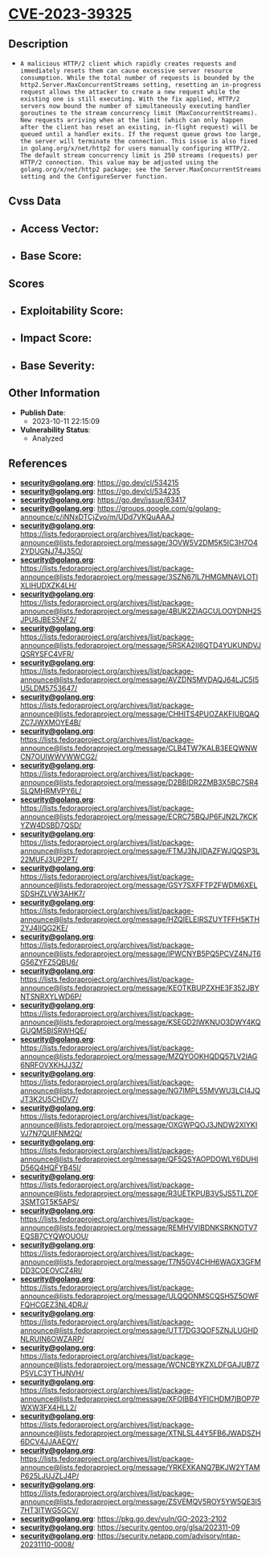 
# [CVE-2023-39325](https://cve.mitre.org/cgi-bin/cvename.cgi?name=CVE-2023-39325)

## Description

- `A malicious HTTP/2 client which rapidly creates requests and immediately resets them can cause excessive server resource consumption. While the total number of requests is bounded by the http2.Server.MaxConcurrentStreams setting, resetting an in-progress request allows the attacker to create a new request while the existing one is still executing. With the fix applied, HTTP/2 servers now bound the number of simultaneously executing handler goroutines to the stream concurrency limit (MaxConcurrentStreams). New requests arriving when at the limit (which can only happen after the client has reset an existing, in-flight request) will be queued until a handler exits. If the request queue grows too large, the server will terminate the connection. This issue is also fixed in golang.org/x/net/http2 for users manually configuring HTTP/2. The default stream concurrency limit is 250 streams (requests) per HTTP/2 connection. This value may be adjusted using the golang.org/x/net/http2 package; see the Server.MaxConcurrentStreams setting and the ConfigureServer function.`

## Cvss Data

- **Access Vector**:
  - 
- **Base Score**:
  - 

## Scores

- **Exploitability Score**:
  - 
- **Impact Score**:
  - 
- **Base Severity**:
  - 

## Other Information

- **Publish Date**:
  - 2023-10-11 22:15:09
- **Vulnerability Status**:
  - Analyzed

## References

- **security@golang.org**: https://go.dev/cl/534215
- **security@golang.org**: https://go.dev/cl/534235
- **security@golang.org**: https://go.dev/issue/63417
- **security@golang.org**: https://groups.google.com/g/golang-announce/c/iNNxDTCjZvo/m/UDd7VKQuAAAJ
- **security@golang.org**: https://lists.fedoraproject.org/archives/list/package-announce@lists.fedoraproject.org/message/3OVW5V2DM5K5IC3H7O42YDUGNJ74J35O/
- **security@golang.org**: https://lists.fedoraproject.org/archives/list/package-announce@lists.fedoraproject.org/message/3SZN67IL7HMGMNAVLOTIXLIHUDXZK4LH/
- **security@golang.org**: https://lists.fedoraproject.org/archives/list/package-announce@lists.fedoraproject.org/message/4BUK2ZIAGCULOOYDNH25JPU6JBES5NF2/
- **security@golang.org**: https://lists.fedoraproject.org/archives/list/package-announce@lists.fedoraproject.org/message/5RSKA2II6QTD4YUKUNDVJQSRYSFC4VFR/
- **security@golang.org**: https://lists.fedoraproject.org/archives/list/package-announce@lists.fedoraproject.org/message/AVZDNSMVDAQJ64LJC5I5U5LDM5753647/
- **security@golang.org**: https://lists.fedoraproject.org/archives/list/package-announce@lists.fedoraproject.org/message/CHHITS4PUOZAKFIUBQAQZC7JWXMOYE4B/
- **security@golang.org**: https://lists.fedoraproject.org/archives/list/package-announce@lists.fedoraproject.org/message/CLB4TW7KALB3EEQWNWCN7OUIWWVWWCG2/
- **security@golang.org**: https://lists.fedoraproject.org/archives/list/package-announce@lists.fedoraproject.org/message/D2BBIDR2ZMB3X5BC7SR4SLQMHRMVPY6L/
- **security@golang.org**: https://lists.fedoraproject.org/archives/list/package-announce@lists.fedoraproject.org/message/ECRC75BQJP6FJN2L7KCKYZW4DSBD7QSD/
- **security@golang.org**: https://lists.fedoraproject.org/archives/list/package-announce@lists.fedoraproject.org/message/FTMJ3NJIDAZFWJQQSP3L22MUFJ3UP2PT/
- **security@golang.org**: https://lists.fedoraproject.org/archives/list/package-announce@lists.fedoraproject.org/message/GSY7SXFFTPZFWDM6XELSDSHZLVW3AHK7/
- **security@golang.org**: https://lists.fedoraproject.org/archives/list/package-announce@lists.fedoraproject.org/message/HZQIELEIRSZUYTFFH5KTH2YJ4IIQG2KE/
- **security@golang.org**: https://lists.fedoraproject.org/archives/list/package-announce@lists.fedoraproject.org/message/IPWCNYB5PQ5PCVZ4NJT6G56ZYFZ5QBU6/
- **security@golang.org**: https://lists.fedoraproject.org/archives/list/package-announce@lists.fedoraproject.org/message/KEOTKBUPZXHE3F352JBYNTSNRXYLWD6P/
- **security@golang.org**: https://lists.fedoraproject.org/archives/list/package-announce@lists.fedoraproject.org/message/KSEGD2IWKNUO3DWY4KQGUQM5BISRWHQE/
- **security@golang.org**: https://lists.fedoraproject.org/archives/list/package-announce@lists.fedoraproject.org/message/MZQYOOKHQDQ57LV2IAG6NRFOVXKHJJ3Z/
- **security@golang.org**: https://lists.fedoraproject.org/archives/list/package-announce@lists.fedoraproject.org/message/NG7IMPL55MVWU3LCI4JQJT3K2U5CHDV7/
- **security@golang.org**: https://lists.fedoraproject.org/archives/list/package-announce@lists.fedoraproject.org/message/OXGWPQOJ3JNDW2XIYKIVJ7N7QUIFNM2Q/
- **security@golang.org**: https://lists.fedoraproject.org/archives/list/package-announce@lists.fedoraproject.org/message/QF5QSYAOPDOWLY6DUHID56Q4HQFYB45I/
- **security@golang.org**: https://lists.fedoraproject.org/archives/list/package-announce@lists.fedoraproject.org/message/R3UETKPUB3V5JS5TLZOF3SMTGT5K5APS/
- **security@golang.org**: https://lists.fedoraproject.org/archives/list/package-announce@lists.fedoraproject.org/message/REMHVVIBDNKSRKNOTV7EQSB7CYQWOUOU/
- **security@golang.org**: https://lists.fedoraproject.org/archives/list/package-announce@lists.fedoraproject.org/message/T7N5GV4CHH6WAGX3GFMDD3COEOVCZ4RI/
- **security@golang.org**: https://lists.fedoraproject.org/archives/list/package-announce@lists.fedoraproject.org/message/ULQQONMSCQSH5Z5OWFFQHCGEZ3NL4DRJ/
- **security@golang.org**: https://lists.fedoraproject.org/archives/list/package-announce@lists.fedoraproject.org/message/UTT7DG3QOF5ZNJLUGHDNLRUIN6OWZARP/
- **security@golang.org**: https://lists.fedoraproject.org/archives/list/package-announce@lists.fedoraproject.org/message/WCNCBYKZXLDFGAJUB7ZP5VLC3YTHJNVH/
- **security@golang.org**: https://lists.fedoraproject.org/archives/list/package-announce@lists.fedoraproject.org/message/XFOIBB4YFICHDM7IBOP7PWXW3FX4HLL2/
- **security@golang.org**: https://lists.fedoraproject.org/archives/list/package-announce@lists.fedoraproject.org/message/XTNLSL44Y5FB6JWADSZH6DCV4JJAAEQY/
- **security@golang.org**: https://lists.fedoraproject.org/archives/list/package-announce@lists.fedoraproject.org/message/YRKEXKANQ7BKJW2YTAMP625LJUJZLJ4P/
- **security@golang.org**: https://lists.fedoraproject.org/archives/list/package-announce@lists.fedoraproject.org/message/ZSVEMQV5ROY5YW5QE3I57HT3ITWG5GCV/
- **security@golang.org**: https://pkg.go.dev/vuln/GO-2023-2102
- **security@golang.org**: https://security.gentoo.org/glsa/202311-09
- **security@golang.org**: https://security.netapp.com/advisory/ntap-20231110-0008/
